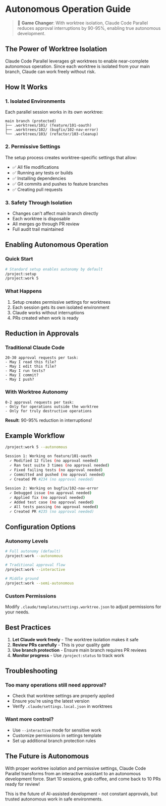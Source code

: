# Autonomous Operation Guide

> 🌟 **Game Changer**: With worktree isolation, Claude Code Parallel reduces approval interruptions by 90-95%, enabling true autonomous development.

## The Power of Worktree Isolation

Claude Code Parallel leverages git worktrees to enable near-complete autonomous operation. Since each worktree is isolated from your main branch, Claude can work freely without risk.

## How It Works

### 1. Isolated Environments
Each parallel session works in its own worktree:
```
main branch (protected)
├── .worktrees/101/ (feature/101-oauth)
├── .worktrees/102/ (bugfix/102-nav-error)
└── .worktrees/103/ (refactor/103-cleanup)
```

### 2. Permissive Settings
The setup process creates worktree-specific settings that allow:
- ✅ All file modifications
- ✅ Running any tests or builds
- ✅ Installing dependencies
- ✅ Git commits and pushes to feature branches
- ✅ Creating pull requests

### 3. Safety Through Isolation
- Changes can't affect main branch directly
- Each worktree is disposable
- All merges go through PR review
- Full audit trail maintained

## Enabling Autonomous Operation

### Quick Start
```bash
# Standard setup enables autonomy by default
/project:setup
/project:work 5
```

### What Happens
1. Setup creates permissive settings for worktrees
2. Each session gets its own isolated environment
3. Claude works without interruptions
4. PRs created when work is ready

## Reduction in Approvals

### Traditional Claude Code
```
20-30 approval requests per task:
- May I read this file?
- May I edit this file?
- May I run tests?
- May I commit?
- May I push?
```

### With Worktree Autonomy
```
0-2 approval requests per task:
- Only for operations outside the worktree
- Only for truly destructive operations
```

**Result**: 90-95% reduction in interruptions!

## Example Workflow

```bash
/project:work 5 --autonomous

Session 1: Working on feature/101-oauth
  ✓ Modified 12 files (no approval needed)
  ✓ Ran test suite 3 times (no approval needed)
  ✓ Fixed failing tests (no approval needed)
  ✓ Committed and pushed (no approval needed)
  ✓ Created PR #234 (no approval needed)
  
Session 2: Working on bugfix/102-nav-error
  ✓ Debugged issue (no approval needed)
  ✓ Applied fix (no approval needed)
  ✓ Added test case (no approval needed)
  ✓ All tests passing (no approval needed)
  ✓ Created PR #235 (no approval needed)
```

## Configuration Options

### Autonomy Levels

```bash
# Full autonomy (default)
/project:work --autonomous

# Traditional approval flow
/project:work --interactive

# Middle ground
/project:work --semi-autonomous
```

### Custom Permissions

Modify `.claude/templates/settings.worktree.json` to adjust permissions for your needs.

## Best Practices

1. **Let Claude work freely** - The worktree isolation makes it safe
2. **Review PRs carefully** - This is your quality gate
3. **Use branch protection** - Ensure main branch requires PR reviews
4. **Monitor progress** - Use `/project:status` to track work

## Troubleshooting

### Too many operations still need approval?
- Check that worktree settings are properly applied
- Ensure you're using the latest version
- Verify `.claude/settings.local.json` in worktrees

### Want more control?
- Use `--interactive` mode for sensitive work
- Customize permissions in settings template
- Set up additional branch protection rules

## The Future is Autonomous

With proper worktree isolation and permissive settings, Claude Code Parallel transforms from an interactive assistant to an autonomous development force. Start 10 sessions, grab coffee, and come back to 10 PRs ready for review!

This is the future of AI-assisted development - not constant approvals, but trusted autonomous work in safe environments.